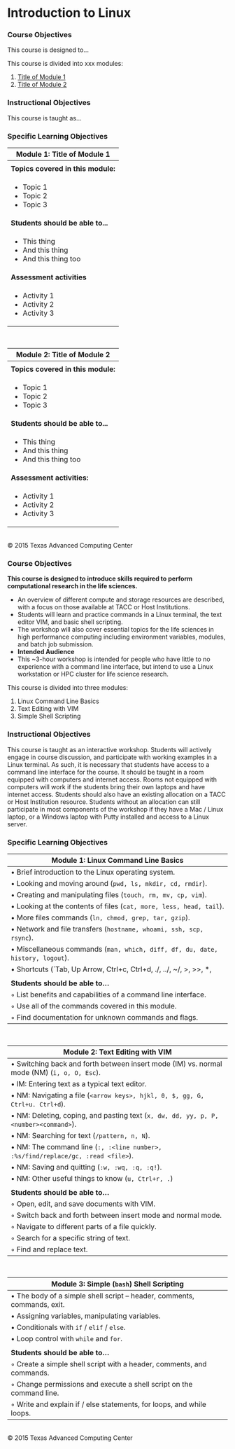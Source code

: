 # Introduction to Linux

### Course Objectives

This course is designed to...

This course is divided into xxx modules:

 1. [Title of Module 1](#mod1)
 2. [Title of Module 2](#mod2)


### Instructional Objectives

This course is taught as...


### Specific Learning Objectives



| <a name="mod1"></a>Module 1: Title of Module 1 |
| --- |
| |
| **Topics covered in this module:** |
| <ul><li>Topic 1</li><li>Topic 2</li><li>Topic 3</li></ul> |
| **Students should be able to...** |
| <ul><li>This thing</li><li>And this thing</li><li>And this thing too</li></ul> |
| **Assessment activities** |
| <ul><li>Activity 1</li><li>Activity 2</li><li>Activity 3</li></ul> |

<br>

| <a name="mod2"></a>Module 2: Title of Module 2 |
| --- |
| |
| **Topics covered in this module:** |
| <ul><li>Topic 1</li><li>Topic 2</li><li>Topic 3</li></ul> |
| **Students should be able to...** |
| <ul><li>This thing</li><li>And this thing</li><li>And this thing too</li></ul> |
| **Assessment activities:** |
| <ul><li>Activity 1</li><li>Activity 2</li><li>Activity 3</li></ul> |


<br>
&copy; 2015 Texas Advanced Computing Center



### Course Objectives 

**This course is designed to introduce skills required to perform computational research in the life sciences.**
* An overview of different compute and storage resources are described, with a focus on those available at TACC or Host Institutions.
 * Students will learn and practice commands in a Linux terminal, the text editor VIM, and basic shell scripting.
 * The workshop will also cover essential topics for the life sciences in high performance computing including environment variables, modules, and batch job submission.
* **Intended Audience**
 * This ~3-hour workshop is intended for people who have little to no experience with a command line interface, but intend to use a Linux workstation or HPC cluster for life science research.

This course is divided into three modules:

 1. Linux Command Line Basics
 2. Text Editing with VIM
 3. Simple Shell Scripting


### Instructional Objectives

This course is taught as an interactive workshop. Students will actively engage in course discussion, and participate with working examples in a Linux terminal. As such, it is necessary that students have access to a command line interface for the course. It should be taught in a room equipped with computers and internet access. Rooms not equipped with computers will work if the students bring their own laptops and have internet access. Students should also have an existing allocation on a TACC or Host Institution resource. Students without an allocation can still participate in most components of the workshop if they have a Mac / Linux laptop, or a Windows laptop with Putty installed and access to a Linux server.


### Specific Learning Objectives

| Module 1: Linux Command Line Basics |
| ---------------------------------------------------------------------------------------- |
|  &#8226; Brief introduction to the Linux operating system. |
|  &#8226; Looking and moving around (`pwd, ls, mkdir, cd, rmdir`). |
|  &#8226; Creating and manipulating files (`touch, rm, mv, cp, vim`). |
|  &#8226; Looking at the contents of files (`cat, more, less, head, tail`). |
|  &#8226; More files commands (`ln, chmod, grep, tar, gzip`). |
|  &#8226;	Network and file transfers (`hostname, whoami, ssh, scp, rsync`). |
|  &#8226;	Miscellaneous commands (`man, which, diff, df, du, date, history, logout`). |
|  &#8226;	Shortcuts (`Tab, Up Arrow, Ctrl+c, Ctrl+d, ./, ../, ~/, >, >>, *, |, &`) |
|  |
|	**Students should be able to…** |
| &#9702; List benefits and capabilities of a command line interface. |
| &#9702; Use all of the commands covered in this module. |
| &#9702; Find documentation for unknown commands and flags. |

<br/>

| Module 2: Text Editing with VIM |
| ---------------------------------------------------------------------------------------- |
| &#8226;	Switching back and forth between insert mode (IM) vs. normal mode (NM) (`i, o, O, Esc`). |
| &#8226;	IM: Entering text as a typical text editor. |
| &#8226;	NM: Navigating a file (`<arrow keys>, hjkl, 0, $, gg, G, Ctrl+u. Ctrl+d`). |
| &#8226;	NM: Deleting, coping, and pasting text (`x, dw, dd, yy, p, P, <number><command>`). |
| &#8226;	NM: Searching for text (`/pattern, n, N`). |
| &#8226;	NM: The command line (`:, :<line number>, :%s/find/replace/gc, :read <file>`). |
| &#8226;	NM: Saving and quitting (`:w, :wq, :q, :q!`). |
| &#8226;	NM: Other useful things to know (`u, Ctrl+r, .`) |
|  |
| **Students should be able to…** |
|	&#9702; Open, edit, and save documents with VIM. |
|	&#9702; Switch back and forth between insert mode and normal mode. |
|	&#9702; Navigate to different parts of a file quickly. |
|	&#9702; Search for a specific string of text. |
|	&#9702; Find and replace text. |

<br/>

| Module 3: Simple (`bash`) Shell Scripting |
| ---------------------------------------------------------------------------------------- |
| &#8226;	The body of a simple shell script – header, comments, commands, exit. |
| &#8226;	Assigning variables, manipulating variables. |
| &#8226;	Conditionals with `if` / `elif` / `else`. |
| &#8226;	Loop control with `while` and `for`. |
|  |
| **Students should be able to…** |
| &#9702; Create a simple shell script with a header, comments, and commands. |
|	&#9702; Change permissions and execute a shell script on the command line. |
|	&#9702; Write and explain if / else statements, for loops, and while loops. |


<br>
&copy; 2015 Texas Advanced Computing Center


